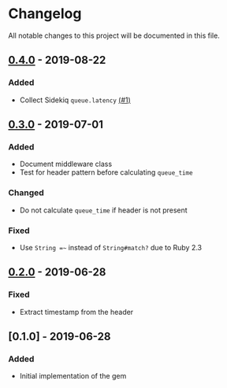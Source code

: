 # Changelog

All notable changes to this project will be documented in this file.

## [0.4.0] - 2019-08-22

### Added

- Collect Sidekiq `queue.latency` [(#1)](https://github.com/myfreecomm/nexaas-queue_time/pull/1)

## [0.3.0] - 2019-07-01

### Added

- Document middleware class
- Test for header pattern before calculating `queue_time`

### Changed

- Do not calculate `queue_time` if header is not present

### Fixed

- Use `String =~` instead of `String#match?` due to Ruby 2.3

## [0.2.0] - 2019-06-28

### Fixed

- Extract timestamp from the header

## [0.1.0] - 2019-06-28

### Added

- Initial implementation of the gem


[0.2.0]: https://github.com/myfreecomm/nexaas-queue_time/compare/v0.1.0...v0.2.0/
[0.3.0]: https://github.com/myfreecomm/nexaas-queue_time/compare/v0.2.0...v0.3.0/
[0.4.0]: https://github.com/myfreecomm/nexaas-queue_time/compare/v0.3.0...v0.4.0/
